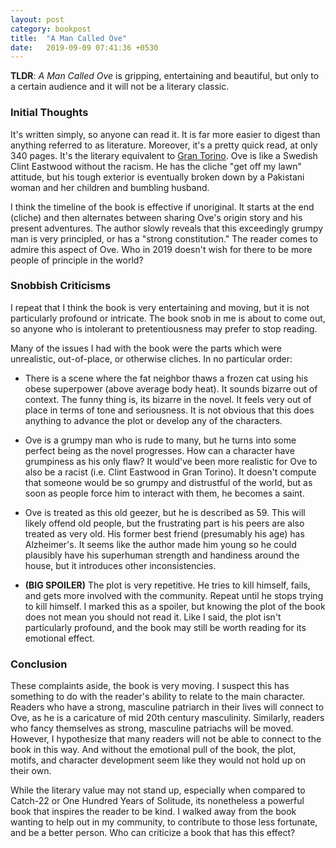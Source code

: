 ```yaml
---
layout: post
category: bookpost
title:  "A Man Called Ove"
date:   2019-09-09 07:41:36 +0530
---
```


__TLDR__: _A Man Called Ove_ is gripping, entertaining and beautiful, but only to a certain audience and it will not be a literary classic. 


### Initial Thoughts
It's written simply, so anyone can read it. It is far more easier to digest than anything referred to as literature. Moreover, it's a pretty quick read, at only 340 pages. It's the literary equivalent to [Gran Torino](https://www.imdb.com/title/tt1205489/). Ove is like a Swedish Clint Eastwood without the racism. He has the cliche "get off my lawn" attitude, but his tough exterior is eventually broken down by a Pakistani woman and her children and bumbling husband.

I think the timeline of the book is effective if unoriginal. It starts at the end (cliche) and then alternates between sharing Ove's origin story and his present adventures. The author slowly reveals that this exceedingly grumpy man is very principled, or has a "strong constitution." The reader comes to admire this aspect of Ove. Who in 2019 doesn't wish for there to be more people of principle in the world?

### Snobbish Criticisms

I repeat that I think the book is very entertaining and moving, but it is not particularly profound or intricate. The book snob in me is about to come out, so anyone who is intolerant to pretentiousness may prefer to stop reading.

Many of the issues I had with the book were the parts which were unrealistic, out-of-place, or otherwise cliches. In no particular order:

- There is a scene where the fat neighbor thaws a frozen cat using his obese superpower (above average body heat). It sounds bizarre out of context. The funny thing is, its bizarre in the novel. It feels very out of place in terms of tone and seriousness. It is not obvious that this does anything to advance the plot or develop any of the characters.

- Ove is a grumpy man who is rude to many, but he turns into some perfect being as the novel progresses. How can a character have grumpiness as his only flaw? It would've been more realistic for Ove to also be a racist (i.e. Clint Eastwood in Gran Torino). It doesn't compute that someone would be so grumpy and distrustful of the world, but as soon as people force him to interact with them, he becomes a saint. 

- Ove is treated as this old geezer, but he is described as 59. This will likely offend old people, but the frustrating part is his peers are also treated as very old. His former best friend (presumably his age) has Alzheimer's. It seems like the author made him young so he could plausibly have his superhuman strength and handiness around the house, but it introduces other inconsistencies.

- __(BIG SPOILER)__ The plot is very repetitive. He tries to kill himself, fails, and gets more involved with the community. Repeat until he stops trying to kill himself. I marked this as a spoiler, but knowing the plot of the book does not mean you should not read it. Like I said, the plot isn't particularly profound, and the book may still be worth reading for its emotional effect.

### Conclusion
These complaints aside, the book is very moving. I suspect this has something to do with the reader's ability to relate to the main character. Readers who have a strong, masculine patriarch in their lives will connect to Ove, as he is a caricature of mid 20th century masculinity. Similarly, readers who fancy themselves as strong, masculine patriachs will be moved. However, I hypothesize that many readers will not be able to connect to the book in this way. And without the emotional pull of the book, the plot, motifs, and  character development seem like they would not hold up on their own. 

While the literary value may not stand up, especially when compared to Catch-22 or One Hundred Years of Solitude, its nonetheless a powerful book that inspires the reader to be kind. I walked away from the book wanting to help out in my community, to contribute to those less fortunate, and be a better person. Who can criticize a book that has this effect?
